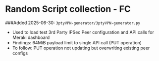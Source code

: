 # Random Script collection - FC

###Added 2025-06-30: `3ptyVPN-generator/3ptyVPN-generator.py`
* Used to load test 3rd Party IPSec Peer configuration and API calls for Meraki dashboard
* Findings: 64MiB payload limit to single API call (PUT operation)
* To follow: PUT operation not updating but overwriting existing peer configs
